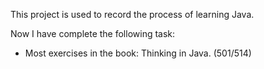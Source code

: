 This project is used to record the process of learning Java.

Now I have complete the following task:

* Most exercises in the book: Thinking in Java. (501/514)
